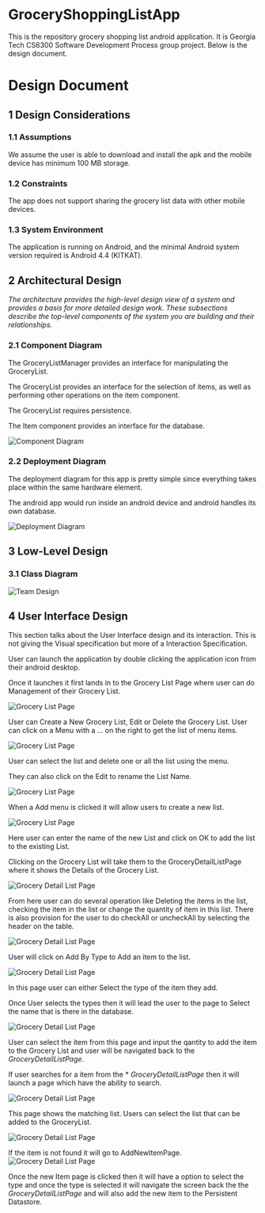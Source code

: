 # GroceryShoppingListApp

This is the repository grocery shopping list android application. It is Georgia Tech CS6300 Software Development Process group project. 
Below is the design document. 



# Design Document

## 1 Design Considerations

### 1.1 Assumptions

We assume the user is able to download and install the apk and the mobile device has minimum 100 MB storage.

### 1.2 Constraints

The app does not support sharing the grocery list data with other mobile devices. 

### 1.3 System Environment

The application is running on Android, and the minimal Android system version required is Android 4.4 (KITKAT).

## 2 Architectural Design

*The architecture provides the high-level design view of a system and provides a basis for more detailed design work. These subsections describe the top-level components of the system you are building and their relationships.*

### 2.1 Component Diagram

The GroceryListManager provides an interface for manipulating the GroceryList.

The GroceryList provides an interface for the selection of items, as well as performing other operations on the item component.
 
The GroceryList requires persistence. 
 
The Item component provides an interface for the database. 
 
![Component Diagram](componentDiagram.jpg)

### 2.2 Deployment Diagram

The deployment diagram for this app is pretty simple since everything takes place within the same hardware element.

The android app would run inside an android device and android handles its own database.

![Deployment Diagram](deploymentDiagram.jpg)


## 3 Low-Level Design

### 3.1 Class Diagram


![Team Design](teamdesign_ver2.JPG)


## 4 User Interface Design

This section talks about the User Interface design and its interaction. This is not giving the Visual specification but more of a Interaction Specification. 

User can launch the application by double clicking the application icon from their android desktop.

Once it launches it first lands in to the Grocery List Page where user can do Management of their Grocery List.

![Grocery List Page](mockup/final_screens/GroceryListsPage.png) 

User can Create a New Grocery List, Edit or Delete the Grocery List. User can click on a Menu with a ... on the right to get the list of menu items.

![Grocery List Page](mockup/final_screens/GroceryListsPage_withMenu.png) 

User can select the list and delete one or all the list using the menu. 

They can also click on the Edit to rename the List Name. 

![Grocery List Page](mockup/final_screens/GroceryListEditPage.png) 

When a Add menu  is clicked it will allow users to create a new list.

![Grocery List Page](mockup/final_screens/GroceryListCreatePage.png) 

Here user can enter the name of the new List and click on OK to add the list to the existing List. 

Clicking on the Grocery List will take them to the GroceryDetailListPage where it shows the Details of the Grocery List.

![Grocery Detail List Page](mockup/final_screens/GroceryDetailListPage.png) 

From here user can do several operation like Deleting the items in the list,  checking the item in the list or change the quantity of item in this list. There is also provision for the user to do checkAll or uncheckAll by selecting the header on the table.

![Grocery Detail List Page](mockup/final_screens/GroceryDetailListPage_withMenu.png) 

User will click on Add By Type to Add an item to the list. 

![Grocery Detail List Page](mockup/final_screens/AddItemByTypePage.png) 

In this page user can either Select the type of the item they add.

Once User selects the types then it will lead the user to the page to Select the name that is there in the database.

![Grocery Detail List Page](mockup/final_screens/AddItemByName.png) 

User can select the item from this page and input the qantity to add the item to the Grocery List and user will be navigated back to the *GroceryDetailListPage*. 

If user searches for a item from the * *GroceryDetailListPage* then it will launch a page which have the ability to search.

![Grocery Detail List Page](mockup/final_screens/SearchItemByName.png) 

This page shows the matching list. Users can select the list that can be added to the GroceryList.

![Grocery Detail List Page](mockup/final_screens/SearchItemByName_Add.png) 

If the item is not found it will go to AddNewItemPage.
![Grocery Detail List Page](mockup/final_screens/AddNewItemPage.png) 

Once the new Item page is clicked then it will have a option to select the type and once the type is selected it will navigate the screen back the the *GroceryDetailListPage* and will also add the new item to the Persistent Datastore.


